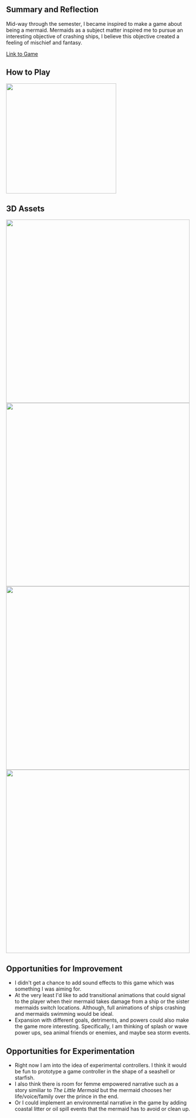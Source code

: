 ## Summary and Reflection
Mid-way through the semester, I became inspired to make a game about being a mermaid.
Mermaids as a subject matter inspired me to pursue an interesting objective of crashing ships, I believe this objective created a feeling of mischief and fantasy. 

[Link to Game](https://garcia50gabriela.github.io/Cove/index.html)

## How to Play
<img src="https://garcia50gabriela.github.io/images/HowTo.png" height="300"/>

## 3D Assets
<img src="https://garcia50gabriela.github.io/images/Lighthouse.png" height="500"/>
<img src="https://garcia50gabriela.github.io/images/Ship.png" height="500"/>
<img src="https://garcia50gabriela.github.io/images/Mermaid.png" height="500"/>
<img src="https://garcia50gabriela.github.io/images/MermaidSisters.png" height="500"/>

## Opportunities for Improvement
- I didn't get a chance to add sound effects to this game which was something I was aiming for.
- At the very least I'd like to add transitional animations that could signal to the player when their mermaid takes damage from a ship or the sister mermaids switch locations. Although, full animations of ships crashing and mermaids swimming would be ideal.
- Expansion with different goals, detriments, and powers could also make the game more interesting. Specifically, I am thinking of splash or wave power ups, sea animal friends or enemies, and maybe sea storm events.

## Opportunities for Experimentation
- Right now I am into the idea of experimental controllers. I think it would be fun to prototype a game controller in the shape of a seashell or starfish.
- I also think there is room for femme empowered narrative such as a story similiar to *The Little Mermaid* but the mermaid chooses her life/voice/family over the prince in the end.
- Or I could implement an environmental narrative in the game by adding coastal litter or oil spill events that the mermaid has to avoid or clean up.

